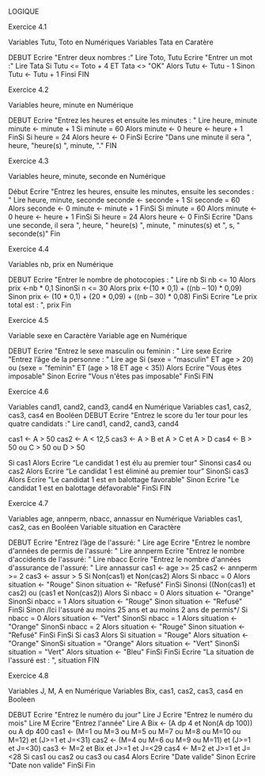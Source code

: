 LOGIQUE

Exercice 4.1

Variables Tutu, Toto en Numériques
Variables Tata en Caratère

DEBUT
Ecrire "Entrer deux nombres :"
Lire Toto, Tutu
Ecrire "Entrer un mot :"
Lire Tata
Si Tutu <= Toto + 4 ET Tata <> "OK" Alors
  Tutu <- Tutu - 1
Sinon
  Tutu <- Tutu + 1
Finsi
FIN

Exercice 4.2

Variables heure, minute en Numérique

DEBUT
Ecrire "Entrez les heures et ensuite les minutes : "
Lire heure, minute
minute <- minute + 1
Si minute = 60 Alors
  minute <- 0
  heure <- heure + 1
FinSi
Si heure = 24 Alors
  heure <- 0
FinSi
Ecrire "Dans une minute il sera ", heure, "heure(s) ", minute, "."
FIN

Exercice 4.3

Variables heure, minute, seconde en Numérique

Début
Ecrire "Entrez les heures, ensuite les minutes, ensuite les secondes : "
Lire heure, minute, seconde
seconde <- seconde + 1
Si seconde = 60 Alors
  seconde <- 0
  minute <- minute + 1
FinSi
Si minute = 60 Alors
  minute <- 0
  heure <- heure + 1
FinSi
Si heure = 24 Alors
  heure <- 0
FinSi
Ecrire "Dans une seconde, il sera ", heure, " heure(s) ", minute, " minutes(s) et ", s, " seconde(s)"
Fin


Exercice 4.4

Variables nb, prix en Numérique

DEBUT
Ecrire "Entrer le nombre de photocopies : "
Lire nb
Si nb <= 10 Alors
  prix <-nb * 0,1
SinonSi n <= 30 Alors
  prix <-(10 * 0,1) + ((nb – 10) * 0,09)
Sinon
  prix <- (10 * 0,1) + (20 * 0,09) + ((nb – 30) * 0,08)
FinSi
Ecrire "Le prix total est : ", prix
Fin

Exercice 4.5

Variable sexe en Caractère
Variable age en Numérique

DEBUT
Ecrire "Entrez le sexe masculin ou feminin : "
Lire sexe
Ecrire "Entrez l’âge de la personne : "
Lire age
Si (sexe = "masculin" ET age > 20) ou (sexe = "feminin" ET (age > 18 ET age 
                                        < 35)) Alors
  Ecrire "Vous êtes imposable"
Sinon
  Ecrire "Vous n'êtes pas imposable"
FinSi
FIN

Exercice 4.6

Variables cand1, cand2, cand3, cand4 en Numérique
Variables cas1, cas2, cas3, cas4 en Booléen
DEBUT
Ecrire "Entrez le score du 1er tour pour les quatre candidats :"
Lire cand1, cand2, cand3, cand4

cas1 <- A > 50
cas2 <- A < 12,5
cas3 <- A > B et A > C et A > D
cas4 <- B > 50 ou C > 50 ou D > 50

Si cas1 Alors
  Ecrire “Le candidat 1 est élu au premier tour"
Sinonsi cas4 ou cas2 Alors
  Ecrire “Le candidat 1 est éliminé au premier tour”
SinonSi cas3 Alors
  Ecrire "Le candidat 1 est en balottage favorable"
Sinon
  Ecrire "Le candidat 1 est en balottage défavorable"
FinSi
FIN

Exercice 4.7

Variables age, annperm, nbacc, annassur en Numérique
Variables cas1, cas2, cas en Booléen
Variable situation en Caractère

DEBUT
Ecrire "Entrez l’âge de l'assuré: "
Lire age
Ecrire "Entrez le nombre d'années de permis de l'assuré: "
Lire annperm
Ecrire "Entrez le nombre d'accidents de l'assuré: "
Lire nbacc
Ecrire "Entrez le nombre d'années d'assurance de l'assuré: "
Lire annassur
cas1 <- age >= 25
cas2 <- annperm >= 2
cas3 <- assur > 5
Si Non(cas1) et Non(cas2) Alors
  Si nbacc = 0 Alors
    situation <- "Rouge"
  Sinon
    situation <- "Refusé"
  FinSi
Sinonsi ((Non(cas1) et cas2) ou (cas1 et Non(cas2)) Alors
  Si nbacc = 0 Alors
    situation <- "Orange"
  SinonSi nbacc = 1 Alors
    situation <- "Rouge"
  Sinon
    situation <- "Refusé"
  FinSi
Sinon           /Ici l'assuré au moins 25 ans et au moins 2 ans de permis*/
  Si nbacc = 0 Alors
    situation <- "Vert"
  SinonSi nbacc = 1 Alors
    situation <- "Orange"
  SinonSi nbacc = 2 Alors
    situation <- "Rouge"
  Sinon
    situation <- "Refusé"
  FinSi
FinSi
Si cas3 Alors
  Si situation = "Rouge" Alors
    situation <- "Orange"
  SinonSi situation = "Orange" Alors
    situation <- "Vert"
  SinonSi situation = "Vert" Alors
    situation <- "Bleu"
  FinSi
FinSi
Ecrire "La situation de l'assuré est  : ", situation
FIN


Exercice 4.8

Variables J, M, A en Numérique
Variables Bix, cas1, cas2, cas3, cas4 en Booleen

DEBUT
Ecrire "Entrez le numéro du jour"
Lire J
Ecrire "Entrez le numéro du mois"
Lire M
Ecrire "Entrez l'année"
Lire A
Bix <- (A dp 4 et Non(A dp 100)) ou A dp 400
cas1 <- (M=1 ou M=3 ou M=5 ou M=7 ou M=8 ou M=10 ou M=12) et (J>=1 et J=<31)
cas2 <- (M=4 ou M=6 ou M=9 ou M=11) et (J>=1 et J=<30)
cas3 <- M=2 et Bix et J>=1 et J=<29
cas4 <- M=2 et J>=1 et J=<28
Si cas1 ou cas2 ou cas3 ou cas4 Alors
  Ecrire "Date valide"
Sinon
  Ecrire "Date non valide"
FinSi
Fin


